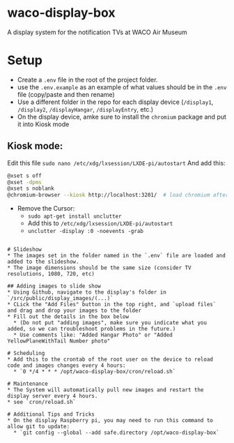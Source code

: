 # waco-display-box
A display system for the notification TVs at WACO Air Museum

# Setup
* Create a `.env` file in the root of the project folder.
* use the `.env.example` as an example of what values should be in the `.env` file (copy/paste and then rename)
* Use a different folder in the repo for each display device (`/display1`, `/display2`, `/displayHangar`, `/displayEntry`, etc.)
* On the display device, amke sure to install the `chromium` package and put it into Kiosk mode

## Kiosk mode:
Edit this file
`sudo nano /etc/xdg/lxsession/LXDE-pi/autostart`
And add this:
```bash
@xset s off
@xset -dpms
@xset s noblank
@chromium-browser --kiosk http://localhost:3201/  # load chromium after boot and open the website in full screen mode
```
* Remove the Cursor:
  * `sudo apt-get install unclutter`
  * Add this to `/etc/xdg/lxsession/LXDE-pi/autostart`
  * `unclutter -display :0 -noevents -grab`
```

# Slideshow
* The images set in the folder named in the `.env` file are loaded and added to the slideshow.
* The image dimensions should be the same size (consider TV resolutions, 1080, 720, etc)

## Adding images to slide show
* Using Github, navigate to the display's folder in `/src/public/display_images/(...)`
* CLick the "Add Files" button in the top right, and `upload files` and drag and drop your images to the folder
* Fill out the details in the box below
  * (Do not put "adding images", make sure you indicate what you added, so we can troubleshoot problems in the future.)
  * Use comments like: "Added Hangar Photo" or "Added YellowPlaneWithTail Number photo"

# Scheduling
* Add this to the crontab of the root user on the device to reload code and images changes every 4 hours:
  * `0 */4 * * * /opt/waco-display-box/cron/reload.sh`

# Maintenance
* The System will automatically pull new images and restart the display server every 4 hours.
* see `cron/reload.sh`

# Additional Tips and Tricks
* On the display Raspberry pi, you may need to run this command to allow git to update:
  * `git config --global --add safe.directory /opt/waco-display-box`